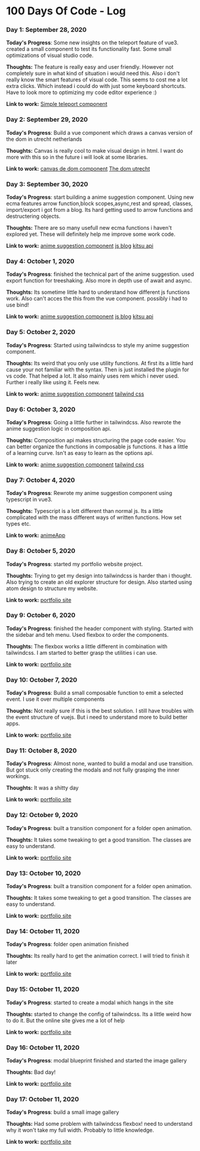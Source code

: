 # 100 Days Of Code - Log

### Day 1: September 28, 2020

**Today's Progress**: Some new insights on the teleport feature of vue3. created a small component to test its functionality fast. Some small optimizations of visual studio code.

**Thoughts:** The feature is really easy and user friendly. However not completely sure in what kind of situation i would need this. Also i don't really know the smart features of visual code. This seems to cost me a lot extra clicks. Which instead i could do with just some keyboard shortcuts. Have to look more to optimizing my code editor experience :)

**Link to work:** [Simple teleport component](https://github.com/Ralphvanderneut/100dayscodeprojects/blob/master/codeweekprojects/src/components/TeleportMe.vue)

### Day 2: September 29, 2020

**Today's Progress**: Build a vue component which draws a canvas version of the dom in utrecht netherlands

**Thoughts:** Canvas is really cool to make visual design in html. I want do more with this so in the future i will look at some libraries.

**Link to work:** [canvas de dom component](https://github.com/Ralphvanderneut/100dayscodeprojects/blob/master/codeweekprojects/src/components/DeDom.vue)
[The dom utrecht](https://www.google.com/search?q=dom+utrecht&client=firefox-b-d&source=lnms&tbm=isch&sa=X&ved=2ahUKEwj2qtPngY_sAhWJGewKHUuFDGkQ_AUoAXoECBIQAw&biw=1920&bih=938#imgrc=qu7Lplg8cuBKlM)

### Day 3: September 30, 2020

**Today's Progress**: start building a anime suggestion component. Using new ecma features arrow function,block scopes,async,rest and spread, classes, import/export i got from a blog. Its hard getting used to arrow functions and destructering objects.

**Thoughts:** There are so many usefull new ecma functions i haven't explored yet. These will definitely help me improve some work code.

**Link to work:** [anime suggestion component](https://github.com/Ralphvanderneut/100dayscodeprojects/blob/master/codeweekprojects/src/components/AnimeSuggestion.vue)
[js blog](https://manifold.co/blog/10-popular-modern-javascript-features-for-front-end-devs)
[kitsu api](https://kitsu.docs.apiary.io)

### Day 4: October 1, 2020

**Today's Progress**: finished the technical part of the anime suggestion. used export function for treeshaking. Also more in depth use of await and async.

**Thoughts:** Its sometime little hard to understand how different js functions work. Also can't acces the this from the vue component. possibly i had to use bind!

**Link to work:** [anime suggestion component](https://github.com/Ralphvanderneut/100dayscodeprojects/blob/master/codeweekprojects/src/components/AnimeSuggestion.vue)
[js blog](https://manifold.co/blog/10-popular-modern-javascript-features-for-front-end-devs)
[kitsu api](https://kitsu.docs.apiary.io)

### Day 5: October 2, 2020

**Today's Progress**: Started using tailwindcss to style my anime suggestion component.

**Thoughts:** Its weird that you only use utility functions. At first its a little hard cause your not familiar with the syntax. Then is just installed the plugin for vs code. That helped a lot. It also mainly uses rem which i never used. Further i really like using it. Feels new.

**Link to work:** [anime suggestion component](https://github.com/Ralphvanderneut/100dayscodeprojects/blob/master/codeweekprojects/src/components/AnimeSuggestion.vue)
[tailwind css](https://tailwindcss.com/docs/installation)

### Day 6: October 3, 2020

**Today's Progress**: Going a little further in tailwindcss. Also rewrote the anime suggestion logic in composition api.

**Thoughts:** Composition api makes structuring the page code easier. You can better organize the functions in composable js functions. it has a little of a learning curve. Isn't as easy to learn as the options api.

**Link to work:** [anime suggestion component](https://github.com/Ralphvanderneut/100dayscodeprojects/blob/master/codeweekprojects/src/components/AnimeSuggestion.vue)
[tailwind css](https://tailwindcss.com/docs/installation)

### Day 7: October 4, 2020

**Today's Progress**: Rewrote my anime suggestion component using typescript in vue3.

**Thoughts:** Typescript is a lott different than normal js. Its a little complicated with the mass different ways of written functions. How set types etc.

**Link to work:** [animeApp](https://github.com/Ralphvanderneut/100dayscodeprojects/tree/master/animeapp/src)

### Day 8: October 5, 2020

**Today's Progress**: started my portfolio website project.

**Thoughts:** Trying to get my design into tailwindcss is harder than i thought. Also trying to create an old explorer structure for design. Also started using atom design to structure my website.

**Link to work:** [portfolio site](https://github.com/Ralphvanderneut/100dayscodeprojects/tree/master/ralph-portfolio)

### Day 9: October 6, 2020

**Today's Progress**: finished the header component with styling. Started with the sidebar and teh menu. Used flexbox to order the components.

**Thoughts:** The flexbox works a little different in combination with tailwindcss. I am started to better grasp the utilities i can use.

**Link to work:** [portfolio site](https://github.com/Ralphvanderneut/100dayscodeprojects/tree/master/ralph-portfolio)

### Day 10: October 7, 2020

**Today's Progress**: Build a small composable function to emit a selected event. I use it over multiple components

**Thoughts:** Not really sure if this is the best solution. I still have troubles with the event structure of vuejs. But i need to understand more to build better apps.

**Link to work:** [portfolio site](https://github.com/Ralphvanderneut/100dayscodeprojects/tree/master/ralph-portfolio)

### Day 11: October 8, 2020

**Today's Progress**: Almost none, wanted to build a modal and use transition. But got stuck only creating the modals and not fully grasping the inner workings.

**Thoughts:** It was a shitty day

**Link to work:** [portfolio site](https://github.com/Ralphvanderneut/100dayscodeprojects/tree/master/ralph-portfolio)

### Day 12: October 9, 2020

**Today's Progress**: built a transition component for a folder open animation.

**Thoughts:** It takes some tweaking to get a good transition. The classes are easy to understand.

**Link to work:** [portfolio site](https://github.com/Ralphvanderneut/100dayscodeprojects/tree/master/ralph-portfolio)

### Day 13: October 10, 2020

**Today's Progress**: built a transition component for a folder open animation.

**Thoughts:** It takes some tweaking to get a good transition. The classes are easy to understand.

**Link to work:** [portfolio site](https://github.com/Ralphvanderneut/100dayscodeprojects/tree/master/ralph-portfolio)

### Day 14: October 11, 2020

**Today's Progress**: folder open animation finished

**Thoughts:** Its really hard to get the animation correct. I will tried to finish it later

**Link to work:** [portfolio site](https://github.com/Ralphvanderneut/100dayscodeprojects/tree/master/ralph-portfolio)

### Day 15: October 11, 2020

**Today's Progress**: started to create a modal which hangs in the site

**Thoughts:** started to change the config of tailwindcss. Its a little weird how to do it.
But the online site gives me a lot of help

**Link to work:** [portfolio site](https://github.com/Ralphvanderneut/100dayscodeprojects/tree/master/ralph-portfolio)

### Day 16: October 11, 2020

**Today's Progress**: modal blueprint finished and started the image gallery

**Thoughts:** Bad day!

**Link to work:** [portfolio site](https://github.com/Ralphvanderneut/100dayscodeprojects/tree/master/ralph-portfolio)

### Day 17: October 11, 2020

**Today's Progress**: build a small image gallery

**Thoughts:** Had some problem with tailwindcss flexbox! need to understand why it won't take my full width. Probably to little knowledge.

**Link to work:** [portfolio site](https://github.com/Ralphvanderneut/100dayscodeprojects/tree/master/ralph-portfolio)
